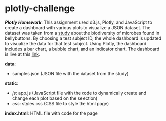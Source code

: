 # plotly-challenge
***Plotly Homework***: This assignment used d3.js, Plotly, and JavaScript to create a dashboard with various plots to visualize a JSON dataset. The dataset was taken from a [study](http://robdunnlab.com/projects/belly-button-biodiversity/results-and-data/) about the biodiversity of microbes found in bellybuttons. By choosing a test subject ID, the whole dashboard is updated to visualize the data for that test subject. Using Plotly, the dashboard includes a bar chart, a bubble chart, and an indicator chart. The dashboard is live at this [link](https://juliabrunett.github.io/plotly-challenge/).

**data**:
- samples.json (JSON file with the dataset from the study)

**static**:
- *js*: app.js (JavaScript file with the code to dynamically create and change each plot based on the selection)
- *css*: styles.css (CSS file to style the html page)

**index.html**: HTML file with code for the page

